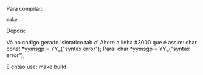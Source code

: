 Para compilar:

    make


Depois:

   Vá no código gerado 'sintatico.tab.c'
	Altere a linha #3000 que é assim: char const *yymsgp = YY_("syntax error");
	Para:                             char *yymsgp = YY_("syntax error");


E então use: make build
